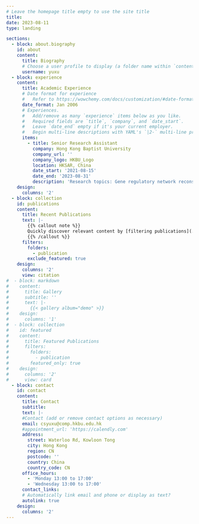 ```yaml
---
# Leave the homepage title empty to use the site title
title:
date: 2023-08-11
type: landing

sections:
  - block: about.biography
    id: about
    content:
      title: Biography
      # Choose a user profile to display (a folder name within `content/authors/`)
      username: yuxu
  - block: experience
    content:
      title: Academic Experience
      # Date format for experience
      #   Refer to https://wowchemy.com/docs/customization/#date-format
      date_format: Jan 2006
      # Experiences.
      #   Add/remove as many `experience` items below as you like.
      #   Required fields are `title`, `company`, and `date_start`.
      #   Leave `date_end` empty if it's your current employer.
      #   Begin multi-line descriptions with YAML's `|2-` multi-line prefix.
      items:
        - title: Senior Research Assistant
          company: Hong Kong Baptist University 
          company_url: ''
          company_logo: HKBU_Logo
          location: HKSAR, China
          date_start: '2021-08-15'
          date_end: '2023-08-31'
          description: 'Research topics: Gene regulatory network reconstruction; Disease risk prediction'
    design:
      columns: '2'
  - block: collection
    id: publications
    content:
      title: Recent Publications
      text: |-
        {{% callout note %}}
        Quickly discover relevant content by [filtering publications](./publication/).
        {{% /callout %}}
      filters:
        folders:
          - publication
        exclude_featured: true
    design:
      columns: '2'
      view: citation
#  - block: markdown
#    content:
#      title: Gallery
#      subtitle: ''
#      text: |-
#        {{< gallery album="demo" >}}
#    design:
#      columns: '1'
#  - block: collection
#    id: featured
#    content:
#      title: Featured Publications
#      filters:
#        folders:
#          - publication
#        featured_only: true
#    design:
#      columns: '2'
#      view: card
  - block: contact
    id: contact
    content:
      title: Contact
      subtitle:
      text: |-
      #Contact (add or remove contact options as necessary)
      email: csyuxu@comp.hkbu.edu.hk
      #appointment_url: 'https://calendly.com'
      address:
        street: Waterloo Rd, Kowloon Tong
        city: Hong Kong
        region: CN
        postcode: ''
        country: China
        country_code: CN
      office_hours:
        - 'Monday 13:00 to 17:00'
        - 'Wednesday 13:00 to 17:00'
      contact_links:
      # Automatically link email and phone or display as text?
      autolink: true
    design:
      columns: '2'
---
```

